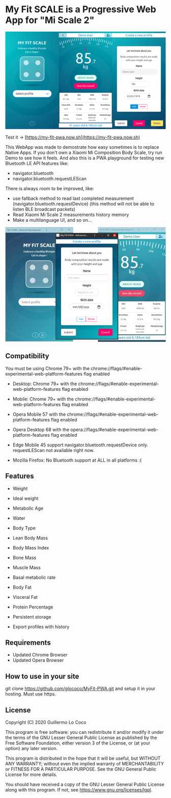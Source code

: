 # My Fit SCALE is a Progressive Web App for "Mi Scale 2"
![MyFitSCALE](/screenshot.png?raw=true)

Test it -> [https://my-fit-pwa.now.sh](https://my-fit-pwa.now.sh)

This WebApp was made to demostrate how easy sometimes is to replace Native Apps. If you don't own a Xiaomi Mi Composition Body Scale, try run Demo to see how it feels.
And also this is a PWA playground for testing new Bluetooth LE API features like:

- navigator.bluetooth
- navigator.bluetooth.requestLEScan


There is always room to be improved, like:
- use fallback method to read last completed measurement (navigator.bluetooth.requestDevice)
  (this method will not be able to listen BLE broadcast packets)
- Read Xiaomi Mi Scale 2 measurements history memory
- Make a multilanguage UI, and so on...


![Desktop](/onDesktops.jpg?raw=true)
## Compatibility
You must be using Chrome 79+ with the chrome://flags/#enable-experimental-web-platform-features flag enabled

- Desktop: Chrome 79+ with the chrome://flags/#enable-experimental-web-platform-features flag enabled
- Mobile: Chrome 79+ with the chrome://flags/#enable-experimental-web-platform-features flag enabled

- Opera Mobile 57 with the chrome://flags/#enable-experimental-web-platform-features flag enabled
- Opera Desktop 68 with the opera://flags/#enable-experimental-web-platform-features flag enabled

- Edge Mobile 45 support navigator.bluetooth.requestDevice only. requestLEScan not available right now.

- Mozilla Firefox: No Bluetooth support at ALL in all platforms :(

## Features
* Weight
* Ideal weight
* Metabolic Age
* Water
* Body Type
* Lean Body Mass
* Body Mass Index
* Bone Mass
* Muscle Mass
* Basal metabolic rate
* Body Fat
* Visceral Fat
* Protein Percentage

* Persistent storage
* Export profiles with history

## Requirements
* Updated Chrome Browser
* Updated Opera Browser

## How to use in your site
git clone https://github.com/glococo/MyFit-PWA.git
and setup it in your hosting. Must use https.

## License
Copyright (C) 2020 Guillermo Lo Coco

This program is free software: you can redistribute it and/or modify
it under the terms of the GNU Lesser General Public License as published by
the Free Software Foundation, either version 3 of the License, or
(at your option) any later version.

This program is distributed in the hope that it will be useful,
but WITHOUT ANY WARRANTY; without even the implied warranty of
MERCHANTABILITY or FITNESS FOR A PARTICULAR PURPOSE.  See the
GNU General Public License for more details.

You should have received a copy of the GNU Lesser General Public License
along with this program.  If not, see <https://www.gnu.org/licenses/lgpl>.
